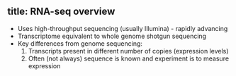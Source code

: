 title: RNA-seq overview
---

- Uses high-throughput sequencing (usually Illumina) - rapidly advancing
- Transcriptome equivalent to whole genome shotgun sequencing
- Key differences from genome sequencing:
  1. Transcripts present in different number of copies (expression levels)
  2. Often (not always) sequence is known and experiment is to measure expression
